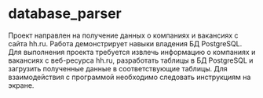 # database_parser

Проект направлен на получение данных о компаниях и вакансиях с сайта hh.ru.
Работа демонстрирует навыки владения БД PostgreSQL.
Для выполнения проекта требуется извлечь информацию о компаниях и вакансиях с 
веб-ресурса hh.ru, разработать таблицы в БД PostgreSQL и загрузить полученные 
данные в соответствующие таблицы.
Для взаимодействия с программой необходимо следовать инструкциям на экране.
